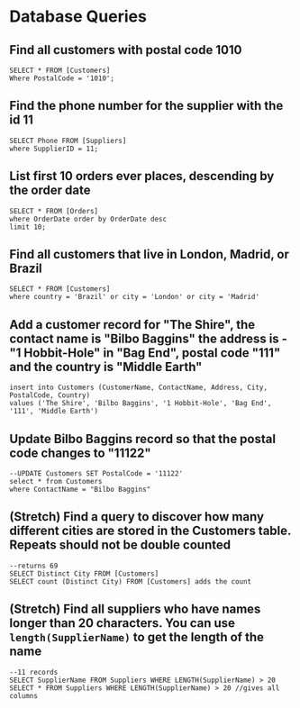 # Database Queries

## Find all customers with postal code 1010
```
SELECT * FROM [Customers]
Where PostalCode = '1010';
```

## Find the phone number for the supplier with the id 11
```
SELECT Phone FROM [Suppliers]
where SupplierID = 11;
```

## List first 10 orders ever places, descending by the order date
```
SELECT * FROM [Orders]
where OrderDate order by OrderDate desc
limit 10;
```

## Find all customers that live in London, Madrid, or Brazil
```
SELECT * FROM [Customers]
where country = 'Brazil' or city = 'London' or city = 'Madrid'
```

## Add a customer record for "The Shire", the contact name is "Bilbo Baggins" the address is -"1 Hobbit-Hole" in "Bag End", postal code "111" and the country is "Middle Earth"
```
insert into Customers (CustomerName, ContactName, Address, City, PostalCode, Country) 
values ('The Shire', 'Bilbo Baggins', '1 Hobbit-Hole', 'Bag End', '111', 'Middle Earth')
```

## Update Bilbo Baggins record so that the postal code changes to "11122"
```
--UPDATE Customers SET PostalCode = '11122'
select * from Customers
where ContactName = "Bilbo Baggins"
```

## (Stretch) Find a query to discover how many different cities are stored in the Customers table. Repeats should not be double counted
```
--returns 69
SELECT Distinct City FROM [Customers]
SELECT count (Distinct City) FROM [Customers] adds the count
```

## (Stretch) Find all suppliers who have names longer than 20 characters. You can use `length(SupplierName)` to get the length of the name
```
--11 records
SELECT SupplierName FROM Suppliers WHERE LENGTH(SupplierName) > 20
SELECT * FROM Suppliers WHERE LENGTH(SupplierName) > 20 //gives all columns
```
